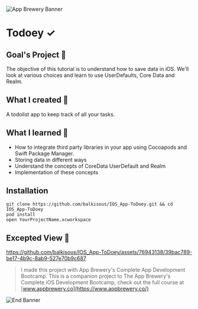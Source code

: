 ![App Brewery Banner](https://github.com/londonappbrewery/Images/blob/master/AppBreweryBanner.png)


# Todoey ✓

## Goal's Project 🎯

The objective of this tutorial is to understand how to save data in iOS. We'll look at various choices and learn to use UserDefaults, Core Data and Realm.

## What I created 🧱

A todolist app to keep track of all your tasks.

## What I learned 📖

* How to integrate third party libraries in your app using Cocoapods and Swift Package Manager.
* Storing data in different ways
* Understand the concepts of CoreData UserDefault and Realm
* Implementation of these concepts

## Installation

```
git clone https://github.com/balkisous/IOS_App-ToDoey.git && cd IOS_App-ToDoey
pod install
open YourProjectName.xcworkspace
```
## Excepted View 👀
https://github.com/balkisous/IOS_App-ToDoey/assets/76943138/39bac789-be17-4b9c-8ab9-527e70b9c687



>I made this project with App Brewery's Complete App Development Bootcamp.
>This is a companion project to The App Brewery's Complete iOS Development Bootcamp, check out the full course at [www.appbrewery.co](https://www.appbrewery.co/)

![End Banner](https://github.com/londonappbrewery/Images/blob/master/readme-end-banner.png)

